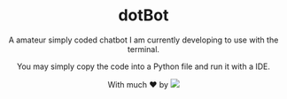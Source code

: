 <h1 align="center">dotBot</h1>
<p align="center">A amateur simply coded chatbot I am currently developing to use with the terminal.</p>

<p align="center">You may simply copy the code into a Python file and run it with a IDE.</p>

<p align="center">With much ❤ by <img src=https://img.shields.io/badge/-dotExtension-black /> <p/>
